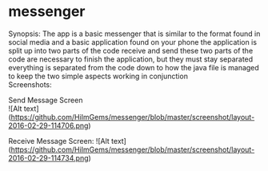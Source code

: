 # messenger

Synopsis: The app is a basic messenger that is similar to the format found in social media and a basic application found on your phone
the application is split up into two parts of the code receive and send
these two parts of the code are necessary to finish the application, but they must stay separated
everything is separated from the code down to how the java file is managed to keep the two simple aspects working in conjunction
<br>Screenshots:<br>
  
  
  

  
   Send Message Screen
  <br>![Alt text] (https://github.com/HiImGems/messenger/blob/master/screenshot/layout-2016-02-29-114706.png)
  
  Receive Message Screen:
  ![Alt text] (https://github.com/HiImGems/messenger/blob/master/screenshot/layout-2016-02-29-114734.png)
